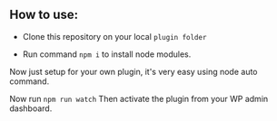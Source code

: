 ## How to use:

* Clone this repository on your local `plugin folder`

* Run command `npm i` to install node modules.

Now just setup for your own plugin, it's very easy using node auto command.

Now run `npm run watch`
Then activate the plugin from your WP admin dashboard.

